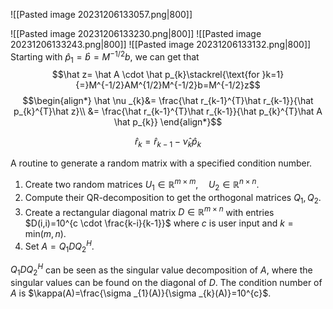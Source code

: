 ![[Pasted image 20231206133057.png|800]]


![[Pasted image 20231206133230.png|800]]
![[Pasted image 20231206133243.png|800]]
![[Pasted image 20231206133132.png|800]]
Starting with $\hat p_{1}=\hat b = M^{-1/2}b$, we can get that 
$$\hat z= \hat A \cdot \hat p_{k}\stackrel{\text{for }k=1}{=}M^{-1/2}AM^{1/2}M^{-1/2}b=M^{-1/2}z$$
$$\begin{align*}
\hat \nu _{k}&= \frac{\hat r_{k-1}^{T}\hat r_{k-1}}{\hat p_{k}^{T}\hat z}\\
&= \frac{\hat r_{k-1}^{T}\hat r_{k-1}}{\hat p_{k}^{T}\hat A \hat p_{k}}
\end{align*}$$

$$\hat r_{k}=\hat r_{k-1} -\hat \nu _{k}\hat p_{k}$$



A routine to generate a random matrix with a specified condition number.
1. Create two random matrices $U_{1}\in \mathbb{R}^{m \times m},\quad U_{2}\in \mathbb{R}^{n \times n}$.
2. Compute their QR-decomposition to get the orthogonal matrices $Q_{1},Q_{2}$.
3. Create a rectangular diagonal matrix $D\in \mathbb{R}^{m \times n}$ with entries $D(i,i)=10^{c \cdot \frac{k-i}{k-1}}$ where $c$ is user input and $k=\min_{} (m,n)$.
4. Set $A=Q_{1}DQ_{2}^{H}$.

$Q_{1}DQ_{2}^{H}$ can be seen as the singular value decomposition of $A$, where the singular values can be found on the diagonal of $D$. The condition number of $A$ is $\kappa(A)=\frac{\sigma _{1}(A)}{\sigma _{k}(A)}=10^{c}$.

